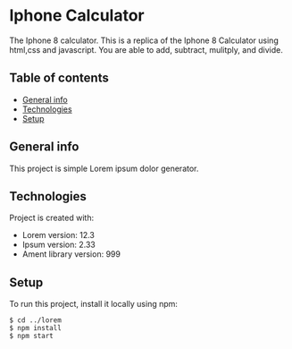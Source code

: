 # Iphone Calculator
The Iphone 8 calculator. 
This is a replica of the Iphone 8 Calculator using html,css and javascript. You are able to add, subtract, mulitply, and divide.

## Table of contents
* [General info](#general-info)
* [Technologies](#technologies)
* [Setup](#setup)

## General info
This project is simple Lorem ipsum dolor generator.
	
## Technologies
Project is created with:
* Lorem version: 12.3
* Ipsum version: 2.33
* Ament library version: 999
	
## Setup
To run this project, install it locally using npm:

```
$ cd ../lorem
$ npm install
$ npm start
